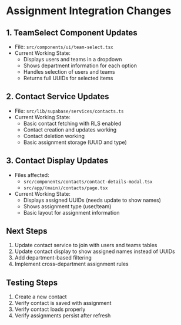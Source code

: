 # Assignment Integration Changes

## 1. TeamSelect Component Updates
- File: `src/components/ui/team-select.tsx`
- Current Working State:
  - Displays users and teams in a dropdown
  - Shows department information for each option
  - Handles selection of users and teams
  - Returns full UUIDs for selected items

## 2. Contact Service Updates
- File: `src/lib/supabase/services/contacts.ts`
- Current Working State:
  - Basic contact fetching with RLS enabled
  - Contact creation and updates working
  - Contact deletion working
  - Basic assignment storage (UUID and type)

## 3. Contact Display Updates
- Files affected:
  - `src/components/contacts/contact-details-modal.tsx`
  - `src/app/(main)/contacts/page.tsx`
- Current Working State:
  - Displays assigned UUIDs (needs update to show names)
  - Shows assignment type (user/team)
  - Basic layout for assignment information

## Next Steps
1. Update contact service to join with users and teams tables
2. Update contact display to show assigned names instead of UUIDs
3. Add department-based filtering
4. Implement cross-department assignment rules

## Testing Steps
1. Create a new contact
2. Verify contact is saved with assignment
3. Verify contact loads properly
4. Verify assignments persist after refresh
